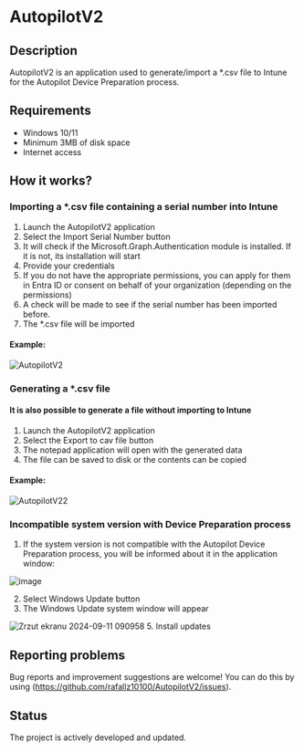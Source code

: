 # AutopilotV2

## Description

AutopilotV2 is an application used to generate/import a *.csv file to Intune for the Autopilot Device Preparation process.

## Requirements

- Windows 10/11
- Minimum 3MB of disk space
- Internet access

## How it works?

### Importing a *.csv file containing a serial number into Intune
1. Launch the AutopilotV2 application
2. Select the Import Serial Number button
3. It will check if the Microsoft.Graph.Authentication module is installed. If it is not, its installation will start
4. Provide your credentials
5. If you do not have the appropriate permissions, you can apply for them in Entra ID or consent on behalf of your organization (depending on the permissions)
6. A check will be made to see if the serial number has been imported before.
7. The *.csv file will be imported

#### Example:
![AutopilotV2](https://github.com/user-attachments/assets/4feb9ed5-1338-4b2d-ac11-8caec93a2b6b)



### Generating a *.csv file
#### It is also possible to generate a file without importing to Intune
1. Launch the AutopilotV2 application
2. Select the Export to cav file button
3. The notepad application will open with the generated data
4. The file can be saved to disk or the contents can be copied

#### Example:
![AutopilotV22](https://github.com/user-attachments/assets/1f6d2c4f-07c0-4ffc-b907-b7228800cef6)



### Incompatible system version with Device Preparation process
1. If the system version is not compatible with the Autopilot Device Preparation process, you will be informed about it in the application window:

![image](https://github.com/user-attachments/assets/892b7b49-d5ee-4128-8631-8a452c4ce023)

2. Select Windows Update button
3. The Windows Update system window will appear

![Zrzut ekranu 2024-09-11 090958](https://github.com/user-attachments/assets/c4506c50-bef0-4100-aed4-a2b7b226d2ec)
5. Install updates


## Reporting problems

Bug reports and improvement suggestions are welcome! You can do this by using (https://github.com/rafallz10100/AutopilotV2/issues).

## Status

The project is actively developed and updated.
